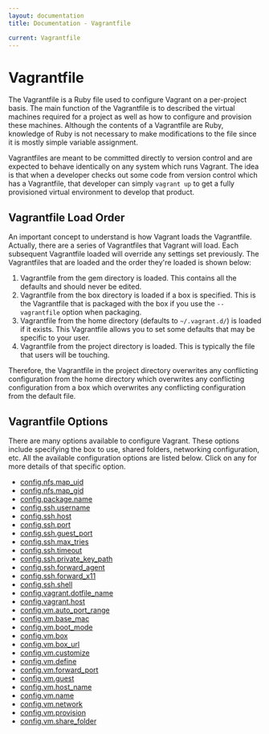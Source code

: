 ```yaml
---
layout: documentation
title: Documentation - Vagrantfile

current: Vagrantfile
---
```

# Vagrantfile

The Vagrantfile is a Ruby file used to configure Vagrant on a per-project basis.
The main function of the Vagrantfile is to described the virtual machines required
for a project as well as how to configure and provision these machines. Although
the contents of a Vagrantfile are Ruby, knowledge of Ruby is not necessary to make
modifications to the file since it is mostly simple variable assignment.

Vagrantfiles are meant to be committed directly to version control and are expected
to behave identically on any system which runs Vagrant. The idea is that when a
developer checks out some code from version control which has a Vagrantfile, that
developer can simply `vagrant up` to get a fully provisioned virtual environment
to develop that product.

## Vagrantfile Load Order

An important concept to understand is how Vagrant loads the Vagrantfile. Actually,
there are a series of Vagrantfiles that Vagrant will load. Each subsequent Vagrantfile
loaded will override any settings set previously. The Vagrantfiles that are loaded
and the order they're loaded is shown below:

1. Vagrantfile from the gem directory is loaded. This contains all the defaults
  and should never be edited.
1. Vagrantfile from the box directory is loaded if a box is specified. This is the
   Vagrantfile that is packaged with the box if you use the `--vagrantfile` option
   when packaging.
1. Vagrantfile from the home directory (defaults to `~/.vagrant.d/`) is loaded if it exists.
   This Vagrantfile allows you to set some defaults that may be specific to your
   user.
1. Vagrantfile from the project directory is loaded. This is typically the
   file that users will be touching.

Therefore, the Vagrantfile in the project directory overwrites any conflicting
configuration from the home directory which overwrites any conflicting configuration
from a box which overwrites any conflicting configuration from the default file.

## Vagrantfile Options

There are many options available to configure Vagrant. These options include specifying
the box to use, shared folders, networking configuration, etc. All the available
configuration options are listed below. Click on any for more details of that specific
option.

<ul class="nav nav-tabs nav-stacked">
	<li><a href="/docs/config/nfs/map_uid.html">config.nfs.map_uid</a></li>
	<li><a href="/docs/config/nfs/map_gid.html">config.nfs.map_gid</a></li>
	<li><a href="/docs/config/package/name.html">config.package.name</a></li>
	<li><a href="/docs/config/ssh/username.html">config.ssh.username</a></li>
	<li><a href="/docs/config/ssh/host.html">config.ssh.host</a></li>
	<li><a href="/docs/config/ssh/port.html">config.ssh.port</a></li>
	<li><a href="/docs/config/ssh/guest_port.html">config.ssh.guest_port</a></li>
	<li><a href="/docs/config/ssh/max_tries.html">config.ssh.max_tries</a></li>
	<li><a href="/docs/config/ssh/timeout.html">config.ssh.timeout</a></li>
	<li><a href="/docs/config/ssh/private_key_path.html">config.ssh.private_key_path</a></li>
	<li><a href="/docs/config/ssh/forward_agent.html">config.ssh.forward_agent</a></li>
	<li><a href="/docs/config/ssh/forward_x11.html">config.ssh.forward_x11</a></li>
	<li><a href="/docs/config/ssh/shell.html">config.ssh.shell</a></li>
	<li><a href="/docs/config/vagrant/dotfile_name.html">config.vagrant.dotfile_name</a></li>
	<li><a href="/docs/config/vagrant/host.html">config.vagrant.host</a></li>
	<li><a href="FOO">config.vm.auto_port_range</a></li>
	<li><a href="FOO">config.vm.base_mac</a></li>
	<li><a href="FOO">config.vm.boot_mode</a></li>
	<li><a href="FOO">config.vm.box</a></li>
	<li><a href="FOO">config.vm.box_url</a></li>
	<li><a href="FOO">config.vm.customize</a></li>
	<li><a href="FOO">config.vm.define</a></li>
	<li><a href="FOO">config.vm.forward_port</a></li>
	<li><a href="FOO">config.vm.guest</a></li>
	<li><a href="FOO">config.vm.host_name</a></li>
	<li><a href="FOO">config.vm.name</a></li>
	<li><a href="FOO">config.vm.network</a></li>
	<li><a href="FOO">config.vm.provision</a></li>
	<li><a href="FOO">config.vm.share_folder</a></li>
</ul>
